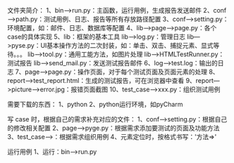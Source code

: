 文件夹简介：
1、bin—>run.py：主函数，运行用例，生成报告发送邮件
2、conf—>path.py：测试用例、日志、报告等所有存放路径配置
3、conf—>setting.py：环境配置，如：邮件、日志、数据库等配置
4、lib—>page—>page.py：各个case的具体实现
5、lib：框架的基本工具
   lib—>log.py：管理日志
   lib—>pyse.py：UI基本操作方法的二次封装，如：单击、双击、捕捉元素、显式等待。。。
   lib—>tool.py：通用工能方法，如图片处理
   lib—>HTMLTestRunner.py：测试报告
   lib—>send_mail.py：发送测试报告邮件
6、log—>test.log：输出的日志
7、page—>page.py：操作页面，对于每个测试页面及页面元素的处理
8、report—>test_report.html：生成的测试报告，可在浏览器中查看
9、report—>picture—>error.jpg：报错页面截图
10、test_case—>xxx.py：组织测试用例

            
需要下载的东西：
1、python
2、python运行环境，如pyCharm



写 case 时，根据自己的需求补充对应的文件：
1、conf—>setting.py：根据自己的修改相关配置
2、page—>pyge.py：根据需求添加要测试的页面及功能方法
3、test_case—>：根据需求组织用例
4、元素定位时，按格式书写：'方法=>'


运行用例
1、运行：bin—>run.py

